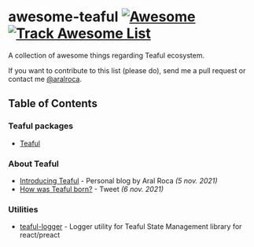 # awesome-teaful [![Awesome](https://cdn.rawgit.com/sindresorhus/awesome/d7305f38d29fed78fa85652e3a63e154dd8e8829/media/badge.svg)](https://github.com/sindresorhus/awesome) [![Track Awesome List](https://www.trackawesomelist.com/badge.svg)](https://www.trackawesomelist.com/teafuljs/teaful/)

A collection of awesome things regarding Teaful ecosystem.

If you want to contribute to this list (please do), send me a pull request or contact me [@aralroca](https://twitter.com/aralroca).

## Table of Contents

### Teaful packages

- [Teaful](https://github.com/teafuljs/teaful/)

### About Teaful

- [Introducing Teaful](https://aralroca.com/blog/teaful) - Personal blog by Aral Roca _(5 nov. 2021)_
- [How was Teaful born?](https://twitter.com/aralroca/status/1456976885204803587) - Tweet _(6 nov. 2021)_

### Utilities

- [teaful-logger](https://github.com/siddharthborderwala/teaful-logger) - Logger utility for Teaful State Management library for react/preact

